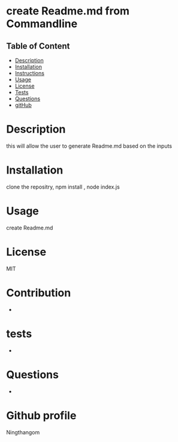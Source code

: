 
# create Readme.md from Commandline
## Table of Content 
* [Description](#Description)
* [Installation](#Installation)
* [Instructions](#Instructions)
* [Usage](#Usage)
* [License](#License)
* [Tests](#tests)
* [Questions](#Questions)
* [gitHub](#gitHub)

# Description
this will allow the user to generate Readme.md based on the inputs

# Installation 
clone the repositry, npm install , node index.js

# Usage
create Readme.md

# License
MIT

# Contribution
-

# tests
-

# Questions
-

# Github profile
Ningthangom

